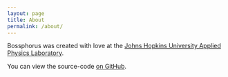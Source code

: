 ```yaml
---
layout: page
title: About
permalink: /about/
---
```


Bossphorus was created with love at the [Johns Hopkins University Applied Physics Laboratory](https://jhuapl.edu).

You can view the source-code [on GitHub](https://github.com/aplbrain/bossphorus).
